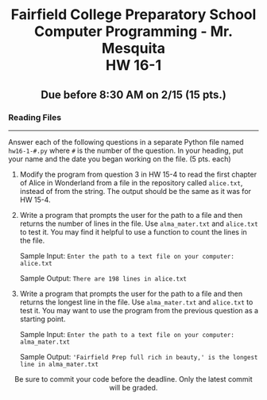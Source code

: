 <h1 align="center">
    Fairfield College Preparatory School<br>
    Computer Programming - Mr. Mesquita<br>
    HW 16-1
</h1>

<h2 align="center">Due before 8:30 AM on 2/15 (15 pts.)</h2>

### Reading Files
---
Answer each of the following questions in a separate Python file named `hw16-1-#.py` where `#` is the number of the question. In your heading, put your name and the date you began working on the file. (5 pts. each)

1. Modify the program from question 3 in HW 15-4 to read the first chapter of Alice in Wonderland from a file in the repository called `alice.txt`, instead of from the string. The output should be the same as it was for HW 15-4.

2. Write a program that prompts the user for the path to a file and then returns the number of lines in the file. Use `alma_mater.txt` and `alice.txt` to test it. You may find it helpful to use a function to count the lines in the file.
    
    Sample Input: `Enter the path to a text file on your computer: alice.txt`

    Sample Output: `There are 198 lines in alice.txt`

3. Write a program that prompts the user for the path to a file and then returns the longest line in the file. Use `alma_mater.txt` and `alice.txt` to test it. You may want to use the program from the previous question as a starting point.

    Sample Input: `Enter the path to a text file on your computer: alma_mater.txt`

    Sample Output: `'Fairfield Prep full rich in beauty,' is the longest line in alma_mater.txt`

<p align="center">Be sure to commit your code before the deadline. Only the latest commit will be graded.</p>
